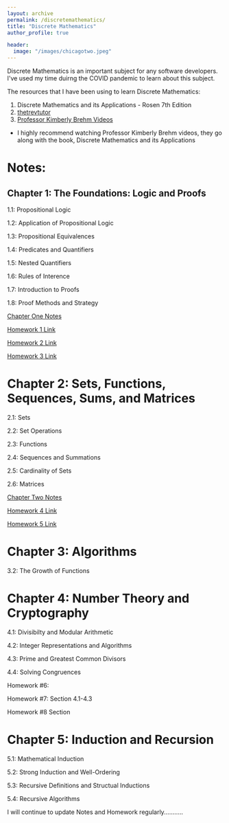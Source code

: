 ```yaml
---
layout: archive
permalink: /discretemathematics/
title: "Discrete Mathematics"
author_profile: true

header:
  image: "/images/chicagotwo.jpeg"
---
```



Discrete Mathematics is an important subject for any software developers. I've used my time duirng the COVID pandemic to learn about this subject. 

The resources that I have been using to learn Discrete Mathematics:

1. Discrete Mathematics and its Applications - Rosen 7th Edition
2. [thetrevtutor](https://trevtutor.com/discretemath/discretemath1/)
3. [Professor Kimberly Brehm Videos](https://www.youtube.com/watch?v=A3Ffwsnad0k&list=PLl-gb0E4MII28GykmtuBXNUNoej-vY5Rz)

- I highly recommend watching Professor Kimberly Brehm videos, they go along with the book, Discrete Mathematics and its Applications

# Notes:

## Chapter 1: The Foundations: Logic and Proofs

1.1: Propositional Logic

1.2: Application of Propositional Logic

1.3: Propositional Equivalences

1.4: Predicates and Quantifiers

1.5: Nested Quantifiers

1.6: Rules of Interence

1.7: Introduction to Proofs

1.8: Proof Methods and Strategy

[Chapter One Notes](https://github.com/devinpowers/discrete-mathematics/blob/master/Logic%20and%20Proofs%201.1-1.8.pdf)

[Homework 1 Link](https://github.com/devinpowers/discrete-mathematics/blob/master/Homework%20Problems/CSE%20260%20HW%231.pdf)

[Homework 2 Link](https://github.com/devinpowers/discrete-mathematics/blob/master/Homework%20Problems/CSE%20260%20HW%232.pdf)

[Homework 3 Link](https://github.com/devinpowers/discrete-mathematics/blob/master/Homework%20Problems/CSE%20260%20HW%233.pdf)

# Chapter 2: Sets, Functions, Sequences, Sums, and Matrices

2.1: Sets

2.2: Set Operations

2.3: Functions

2.4: Sequences and Summations

2.5: Cardinality of Sets

2.6: Matrices

[Chapter Two Notes](https://github.com/devinpowers/discrete-mathematics/blob/master/Set%20Theory%20Chapter%202.1-2.6.pdf)

[Homework 4 Link](https://github.com/devinpowers/discrete-mathematics/blob/master/Homework%20Problems/CSE%20260%20HW%234.pdf)

[Homework 5 Link](https://github.com/devinpowers/discrete-mathematics/blob/master/Homework%20Problems/CSE%20260%20HW%235.pdf)

# Chapter 3: Algorithms

3.2: The Growth of Functions

# Chapter 4: Number Theory and Cryptography

4.1: Divisibilty and Modular Arithmetic

4.2: Integer Representations and Algorithms

4.3: Prime and Greatest Common Divisors

4.4: Solving Congruences

Homework #6:

Homework #7: Section 4.1-4.3

Homework #8 Section 

# Chapter 5: Induction and Recursion

5.1: Mathematical Induction

5.2: Strong Induction and Well-Ordering

5.3: Recursive Definitions and Structual Inductions

5.4: Recursive Algorithms



I will continue to update Notes and Homework regularly...........

